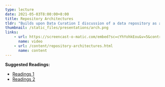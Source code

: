 ```yaml
---
type: lecture
date: 2021-05-03T8:00:00+8:00
title: Repository Architectures
tldr: "Builds upon Data Curation I discussion of a data repository as a layered architecture for curation."
thumbnail: /static_files/presentations/arch.png
links: 
    - url: https://screencast-o-matic.com/embed?sc=cYhYohkEou&v=5&controls=1&ff=1
      name: video
    - url: /content/repository-architectures.html
      name: content
---
```

**Suggested Readings:**
- [Readings 1](http://example.com)
- [Readings 2](http://example.com)
